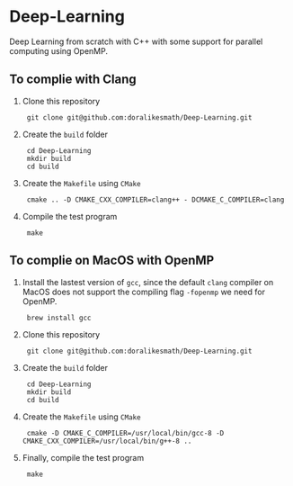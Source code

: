 # Deep-Learning
Deep Learning from scratch with C++ with some support for parallel computing using OpenMP.

## To complie with Clang
1. Clone this repository

        git clone git@github.com:doralikesmath/Deep-Learning.git
        
2. Create the `build` folder

        cd Deep-Learning
        mkdir build
        cd build

3. Create the `Makefile` using `CMake`

        cmake .. -D CMAKE_CXX_COMPILER=clang++ - DCMAKE_C_COMPILER=clang
        
4. Compile the test program

        make

## To complie on MacOS with OpenMP
1. Install the lastest version of `gcc`, since the default `clang` compiler on MacOS does not support the compiling flag `-fopenmp` we need for OpenMP.

        brew install gcc

2. Clone this repository
    
        git clone git@github.com:doralikesmath/Deep-Learning.git
        
3. Create the `build` folder

        cd Deep-Learning
        mkdir build
        cd build

4. Create the `Makefile` using `CMake`

        cmake -D CMAKE_C_COMPILER=/usr/local/bin/gcc-8 -D CMAKE_CXX_COMPILER=/usr/local/bin/g++-8 ..
        
5. Finally, compile the test program

        make
